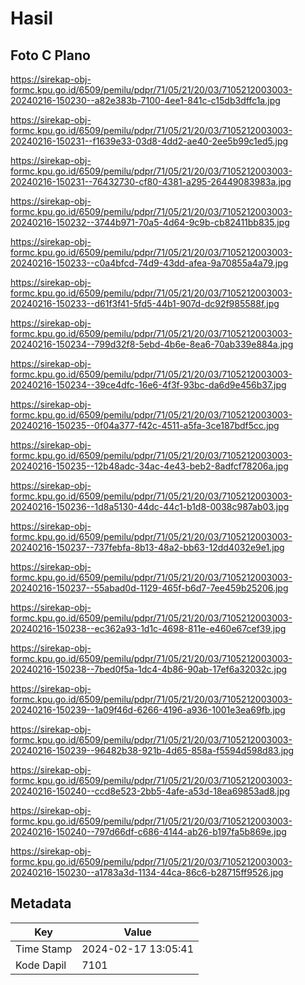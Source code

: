 # Hasil

## Foto C Plano

https://sirekap-obj-formc.kpu.go.id/6509/pemilu/pdpr/71/05/21/20/03/7105212003003-20240216-150230--a82e383b-7100-4ee1-841c-c15db3dffc1a.jpg

https://sirekap-obj-formc.kpu.go.id/6509/pemilu/pdpr/71/05/21/20/03/7105212003003-20240216-150231--f1639e33-03d8-4dd2-ae40-2ee5b99c1ed5.jpg

https://sirekap-obj-formc.kpu.go.id/6509/pemilu/pdpr/71/05/21/20/03/7105212003003-20240216-150231--76432730-cf80-4381-a295-26449083983a.jpg

https://sirekap-obj-formc.kpu.go.id/6509/pemilu/pdpr/71/05/21/20/03/7105212003003-20240216-150232--3744b971-70a5-4d64-9c9b-cb82411bb835.jpg

https://sirekap-obj-formc.kpu.go.id/6509/pemilu/pdpr/71/05/21/20/03/7105212003003-20240216-150233--c0a4bfcd-74d9-43dd-afea-9a70855a4a79.jpg

https://sirekap-obj-formc.kpu.go.id/6509/pemilu/pdpr/71/05/21/20/03/7105212003003-20240216-150233--d61f3f41-5fd5-44b1-907d-dc92f985588f.jpg

https://sirekap-obj-formc.kpu.go.id/6509/pemilu/pdpr/71/05/21/20/03/7105212003003-20240216-150234--799d32f8-5ebd-4b6e-8ea6-70ab339e884a.jpg

https://sirekap-obj-formc.kpu.go.id/6509/pemilu/pdpr/71/05/21/20/03/7105212003003-20240216-150234--39ce4dfc-16e6-4f3f-93bc-da6d9e456b37.jpg

https://sirekap-obj-formc.kpu.go.id/6509/pemilu/pdpr/71/05/21/20/03/7105212003003-20240216-150235--0f04a377-f42c-4511-a5fa-3ce187bdf5cc.jpg

https://sirekap-obj-formc.kpu.go.id/6509/pemilu/pdpr/71/05/21/20/03/7105212003003-20240216-150235--12b48adc-34ac-4e43-beb2-8adfcf78206a.jpg

https://sirekap-obj-formc.kpu.go.id/6509/pemilu/pdpr/71/05/21/20/03/7105212003003-20240216-150236--1d8a5130-44dc-44c1-b1d8-0038c987ab03.jpg

https://sirekap-obj-formc.kpu.go.id/6509/pemilu/pdpr/71/05/21/20/03/7105212003003-20240216-150237--737febfa-8b13-48a2-bb63-12dd4032e9e1.jpg

https://sirekap-obj-formc.kpu.go.id/6509/pemilu/pdpr/71/05/21/20/03/7105212003003-20240216-150237--55abad0d-1129-465f-b6d7-7ee459b25206.jpg

https://sirekap-obj-formc.kpu.go.id/6509/pemilu/pdpr/71/05/21/20/03/7105212003003-20240216-150238--ec362a93-1d1c-4698-811e-e460e67cef39.jpg

https://sirekap-obj-formc.kpu.go.id/6509/pemilu/pdpr/71/05/21/20/03/7105212003003-20240216-150238--7bed0f5a-1dc4-4b86-90ab-17ef6a32032c.jpg

https://sirekap-obj-formc.kpu.go.id/6509/pemilu/pdpr/71/05/21/20/03/7105212003003-20240216-150239--1a09f46d-6266-4196-a936-1001e3ea69fb.jpg

https://sirekap-obj-formc.kpu.go.id/6509/pemilu/pdpr/71/05/21/20/03/7105212003003-20240216-150239--96482b38-921b-4d65-858a-f5594d598d83.jpg

https://sirekap-obj-formc.kpu.go.id/6509/pemilu/pdpr/71/05/21/20/03/7105212003003-20240216-150240--ccd8e523-2bb5-4afe-a53d-18ea69853ad8.jpg

https://sirekap-obj-formc.kpu.go.id/6509/pemilu/pdpr/71/05/21/20/03/7105212003003-20240216-150240--797d66df-c686-4144-ab26-b197fa5b869e.jpg

https://sirekap-obj-formc.kpu.go.id/6509/pemilu/pdpr/71/05/21/20/03/7105212003003-20240216-150230--a1783a3d-1134-44ca-86c6-b28715ff9526.jpg


## Metadata

| Key        | Value               |
| ---------- | ------------------- |
| Time Stamp | 2024-02-17 13:05:41 |
| Kode Dapil | 7101                |




